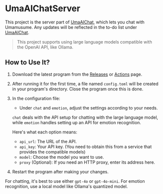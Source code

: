 # UmaAIChatServer

This project is the server part of [UmaAIChat](https://github.com/KLXLjun/UmaAIChat), which lets you chat with Umamusume. Any updates will be reflected in the to-do list under [UmaAIChat](https://github.com/KLXLjun/UmaAIChat). 

> This project supports using large language models compatible with the OpenAI API, like Ollama.

## How to Use It?

1. Download the latest program from the [Releases](https://github.com/KLXLjun/UmaAIChatServer/releases) or [Actions](https://github.com/KLXLjun/UmaAIChatServer/actions) page.
2. After running it for the first time, a file named `config.toml` will be created in your program's directory. Close the program once this is done.
3. In the configuration file:

   - Under `chat` and `emotion`, adjust the settings according to your needs.

   `chat` deals with the API setup for chatting with the large language model, while `emotion` handles setting up an API for emotion recognition.

   Here's what each option means:
   
   - `api_url`: The URL of the API.
   - `api_key`: Your API key. (You need to obtain this from a service that provides the compatible models)
   - `model`: Choose the model you want to use.
   - `proxy` (Optional): If you need an HTTP proxy, enter its address here.

4. Restart the program after making your changes.

For chatting, it's best to use either `gpt-4o` or `gpt-4o-mini`. For emotion recognition, use a local model like Ollama's quantized model.

